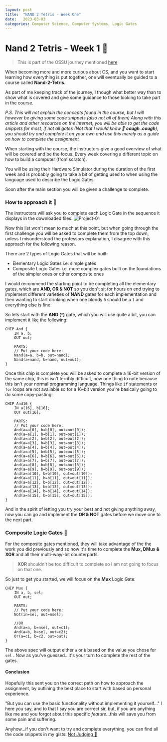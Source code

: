 ```yaml
---
layout: post
title:  "NAND 2 Tetris - Week One"
date:   2023-03-03 
categories: Computer Science, Computer Systems, Logic Gates
---
```


# Nand 2 Tetris - Week 1 👾

> This is part of the OSSU journey mentioned [here](https://gl4ss3s.github.io/ossu/2023/02/14/BackToSchool.html)

When becoming more and more curious about CS, and you want to start learning how everything is put together, one will eventually be guided to a course called **Nand-2-Tetris**.

As part of me keeping track of the journey, I though what better way than to show what is covered and give some guidance to those looking to take part in the course.

*P.S. This will not explain the concepts found in the course, but I will however be giving some code snippets (also not all of them)*
*Along with this article and other resources on the internet, you will be able to get the code snippets for most, if not all gates (Not that I would know 👀 **cough**..**cough**), you should try and complete it on your own and use this merely as a guide on how to complete the assignment*

When starting with the course, the instructors give a good overview of what will be covered and be the focus. Every week covering a different topic on how to build a computer (from scratch).

You will be using their Hardware Simulator during the duration of the first week and is probably going to take a bit of getting used to when using the language used to describe the Logic Gates.

Soon after the main section you will be given a challenge to complete.

### How to approach it 🤔

The instructors will ask you to complete each Logic Gate in the sequence it displays in the downloaded files.
![Project-01](https://res.cloudinary.com/thurling/image/upload/v1677831364/Blog%20Posts/Nand-week-one/Screenshot_2023-03-02_at_20.31.47_qmrooh.png)


Now this list won't mean to much at this point, but when going through the first challenge you will be asked to complete them from the top down, unless I misunderstood the professors explanation, I disagree with this approach for the following reason.

There are 2 types of Logic Gates that will be built:
 - Elementary Logic Gates i.e. simple gates
 - Composite Logic Gates i.e. more complex gates built on the foundations of the simpler ones or other composite ones

I would recommend the starting point to be completing all the elementary gates, which are **AND, OR & NOT** so you don't sit for hours on end trying to implement different varieties of **NAND** gates for each implementation and then wanting to start drinking when one bloody `0` should be a `1` and everything else is fine.

So lets start with the **AND (^)** gate, which you will use quite a bit, you can implement it like the following:
```hdl
CHIP And {
	IN a, b;
	OUT out;

	PARTS:
	// Put your code here:
	Nand(a=a, b=b, out=nand);
	Nand(a=nand, b=nand, out=out);
}
```
Once this chip is complete you will be asked to complete a 16-bit version of the same chip, this is isn't terribly difficult, now one thing to note because this isn't your normal programming language. Things like `if` statements or `for` loops are not available so for a 16-bit version you're basically going to do some copy-pasting:
```hdl
CHIP And16 {
	IN a[16], b[16];
	OUT out[16];

	PARTS:
	// Put your code here:
	And(a=a[0], b=b[0], out=out[0]);
	And(a=a[1], b=b[1], out=out[1]);
	And(a=a[2], b=b[2], out=out[2]);
	And(a=a[3], b=b[3], out=out[3]);
	And(a=a[4], b=b[4], out=out[4]);
	And(a=a[5], b=b[5], out=out[5]);
	And(a=a[6], b=b[6], out=out[6]);
	And(a=a[7], b=b[7], out=out[7]);
	And(a=a[8], b=b[8], out=out[8]);
	And(a=a[9], b=b[9], out=out[9]);
	And(a=a[10], b=b[10], out=out[10]);
	And(a=a[11], b=b[11], out=out[11]);
	And(a=a[12], b=b[12], out=out[12]);
	And(a=a[13], b=b[13], out=out[13]);
	And(a=a[14], b=b[14], out=out[14]);
	And(a=a[15], b=b[15], out=out[15]);
}
```
And in the spirit of letting you try your best and not giving anything away, now you can go and implement the **OR & NOT** gates before we move one to the next part.

### Composite Logic Gates 🧱

For the composite gates mentioned, they will take advantage of the the work you did previously and so now it's time to complete the **Mux, DMux & XOR** and all their multi-way/-bit counterparts.

> **XOR** shouldn't be too difficult to complete so I am not going to focus on that one.

So just to get you started, we will focus on the **Mux** Logic Gate:
```hdl
CHIP Mux {
	IN a, b, sel;
	OUT out;

	PARTS:
	// Put your code here:
	Not(in=sel, out=nsel);

	//OR
	And(a=a, b=nsel, out=c1);
	And(a=b, b=sel, out=c2);
	Or(a=c1, b=c2, out=out);
}
```
The above spec will output either `a` or `b` based on the value you chose for `sel` . Now as you've guessed...it's your turn to complete the  rest of the gates.

#### Conclusion

Hopefully this sent you on the correct path on how to approach the assignment, by outlining the best place to start with based on personal experience.

"But you can use the basic functionality without implementing it yourself..." I here you say, and to that I say you are correct sir, but, if you are anything like me and you forgot about this specific *feature*...this will save you from some pain and suffering.

Anyhow...if you don't want to try and complete everything, you can find all the code snippets in my gists:
[Not Judging 👀](https://gist.github.com/Gl4SS3S)

